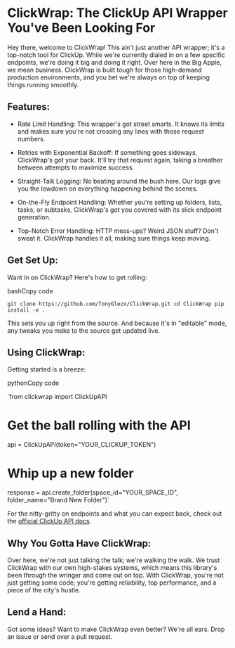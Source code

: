 ClickWrap: The ClickUp API Wrapper You've Been Looking For
==========================================================

Hey there, welcome to ClickWrap! This ain't just another API wrapper; it's a top-notch tool for ClickUp. While we're currently dialed in on a few specific endpoints, we're doing it big and doing it right. Over here in the Big Apple, we mean business. ClickWrap is built tough for those high-demand production environments, and you bet we're always on top of keeping things running smoothly.

Features:
---------

-   Rate Limit Handling: This wrapper's got street smarts. It knows its limits and makes sure you're not crossing any lines with those request numbers.

-   Retries with Exponential Backoff: If something goes sideways, ClickWrap's got your back. It'll try that request again, taking a breather between attempts to maximize success.

-   Straight-Talk Logging: No beating around the bush here. Our logs give you the lowdown on everything happening behind the scenes.

-   On-the-Fly Endpoint Handling: Whether you're setting up folders, lists, tasks, or subtasks, ClickWrap's got you covered with its slick endpoint generation.

-   Top-Notch Error Handling: HTTP mess-ups? Weird JSON stuff? Don't sweat it. ClickWrap handles it all, making sure things keep moving.

Get Set Up:
-----------

Want in on ClickWrap? Here's how to get rolling:

bashCopy code

`git clone https://github.com/TonyGlezx/ClickWrap.git
cd ClickWrap
pip install -e .`

This sets you up right from the source. And because it's in "editable" mode, any tweaks you make to the source get updated live.

Using ClickWrap:
----------------

Getting started is a breeze:

pythonCopy code

`from clickwrap import ClickUpAPI

# Get the ball rolling with the API
api = ClickUpAPI(token="YOUR_CLICKUP_TOKEN")

# Whip up a new folder
response = api.create_folder(space_id="YOUR_SPACE_ID", folder_name="Brand New Folder")`

For the nitty-gritty on endpoints and what you can expect back, check out the [official ClickUp API docs]().

Why You Gotta Have ClickWrap:
-----------------------------

Over here, we're not just talking the talk; we're walking the walk. We trust ClickWrap with our own high-stakes systems, which means this library's been through the wringer and come out on top. With ClickWrap, you're not just getting some code; you're getting reliability, top performance, and a piece of the city's hustle.

Lend a Hand:
------------

Got some ideas? Want to make ClickWrap even better? We're all ears. Drop an issue or send over a pull request.